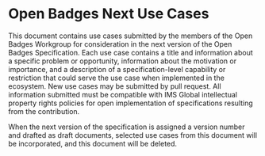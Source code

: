 # Open Badges Next Use Cases

This document contains use cases submitted by the members of the Open Badges Workgroup for consideration in the next
version of the Open Badges Specification. Each use case contains a title and information about a specific problem or
opportunity, information about the motivation or importance, and a description of a specification-level capability or
restriction that could serve the use case when implemented in the ecosystem. New use cases may be submitted by pull
request. All information submitted must be compatible with IMS Global intellectual property rights policies for open
implementation of specifications resulting from the contribution.

When the next version of the specification is assigned a version number and drafted as draft documents, selected use
cases from this document will be incorporated, and this document will be deleted.
